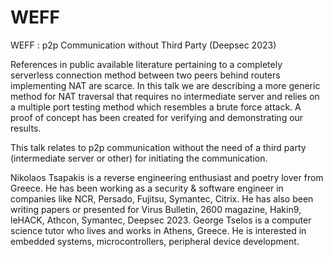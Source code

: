 # WEFF
WEFF : p2p Communication without Third Party (Deepsec 2023)

References in public available literature pertaining to a completely serverless connection method between two peers behind routers implementing NAT are scarce. In this talk we are describing a more generic method for NAT traversal that requires no intermediate server and relies on a multiple port testing method which resembles a brute force attack. A proof of concept has been created for verifying and demonstrating our results.

This talk relates to p2p communication without the need of a third party (intermediate server or other) for initiating the communication.

Nikolaos Tsapakis is a reverse engineering enthusiast and poetry lover from Greece. He has been working as a security & software engineer in companies like NCR, Persado, Fujitsu, Symantec, Citrix. He has also been writing papers or presented for Virus Bulletin, 2600 magazine, Hakin9, leHACK, Athcon, Symantec, Deepsec 2023. George Tselos is a computer science tutor who lives and works in Athens, Greece. He is interested in embedded systems, microcontrollers, peripheral device development.
